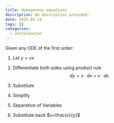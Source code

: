 ```yaml
---
title: Homogenous equations
description: No description provided.
date: 2025-02-14
tags: []
categories:
  - zettelkasten
---
```


Given any ODE of the first order:

1. Let $y=vx$

2. Differentiate both sides using product rule $$dy=x \cdot dv + v \cdot dx$$

3. Substitute
4. Simplify
5. Separation of Variables
6. Substitute back $v=\frac{x}{y}$
